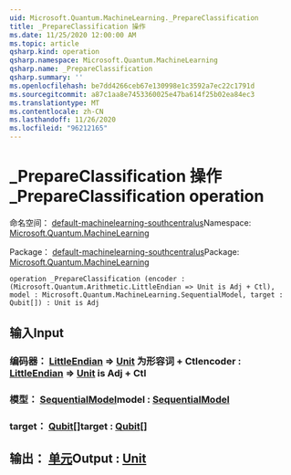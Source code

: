 ```yaml
---
uid: Microsoft.Quantum.MachineLearning._PrepareClassification
title: _PrepareClassification 操作
ms.date: 11/25/2020 12:00:00 AM
ms.topic: article
qsharp.kind: operation
qsharp.namespace: Microsoft.Quantum.MachineLearning
qsharp.name: _PrepareClassification
qsharp.summary: ''
ms.openlocfilehash: be7dd4266ceb67e130998e1c3592a7ec22c1791d
ms.sourcegitcommit: a87c1aa8e7453360025e47ba614f25b02ea84ec3
ms.translationtype: MT
ms.contentlocale: zh-CN
ms.lasthandoff: 11/26/2020
ms.locfileid: "96212165"
---
```

# <a name="_prepareclassification-operation"></a><span data-ttu-id="10650-102">_PrepareClassification 操作</span><span class="sxs-lookup"><span data-stu-id="10650-102">_PrepareClassification operation</span></span>

<span data-ttu-id="10650-103">命名空间： [default-machinelearning-southcentralus](xref:Microsoft.Quantum.MachineLearning)</span><span class="sxs-lookup"><span data-stu-id="10650-103">Namespace: [Microsoft.Quantum.MachineLearning](xref:Microsoft.Quantum.MachineLearning)</span></span>

<span data-ttu-id="10650-104">Package： [default-machinelearning-southcentralus](https://nuget.org/packages/Microsoft.Quantum.MachineLearning)</span><span class="sxs-lookup"><span data-stu-id="10650-104">Package: [Microsoft.Quantum.MachineLearning](https://nuget.org/packages/Microsoft.Quantum.MachineLearning)</span></span>




```qsharp
operation _PrepareClassification (encoder : (Microsoft.Quantum.Arithmetic.LittleEndian => Unit is Adj + Ctl), model : Microsoft.Quantum.MachineLearning.SequentialModel, target : Qubit[]) : Unit is Adj
```


## <a name="input"></a><span data-ttu-id="10650-105">输入</span><span class="sxs-lookup"><span data-stu-id="10650-105">Input</span></span>

### <a name="encoder--littleendian--unit--is-adj--ctl"></a><span data-ttu-id="10650-106">编码器： [LittleEndian](xref:Microsoft.Quantum.Arithmetic.LittleEndian) => [Unit](xref:microsoft.quantum.lang-ref.unit)  为形容词 + Ctl</span><span class="sxs-lookup"><span data-stu-id="10650-106">encoder : [LittleEndian](xref:Microsoft.Quantum.Arithmetic.LittleEndian) => [Unit](xref:microsoft.quantum.lang-ref.unit)  is Adj + Ctl</span></span>




### <a name="model--sequentialmodel"></a><span data-ttu-id="10650-107">模型： [SequentialModel](xref:Microsoft.Quantum.MachineLearning.SequentialModel)</span><span class="sxs-lookup"><span data-stu-id="10650-107">model : [SequentialModel](xref:Microsoft.Quantum.MachineLearning.SequentialModel)</span></span>




### <a name="target--qubit"></a><span data-ttu-id="10650-108">target： [Qubit](xref:microsoft.quantum.lang-ref.qubit)[]</span><span class="sxs-lookup"><span data-stu-id="10650-108">target : [Qubit](xref:microsoft.quantum.lang-ref.qubit)[]</span></span>





## <a name="output--unit"></a><span data-ttu-id="10650-109">输出： [单元](xref:microsoft.quantum.lang-ref.unit)</span><span class="sxs-lookup"><span data-stu-id="10650-109">Output : [Unit](xref:microsoft.quantum.lang-ref.unit)</span></span>


